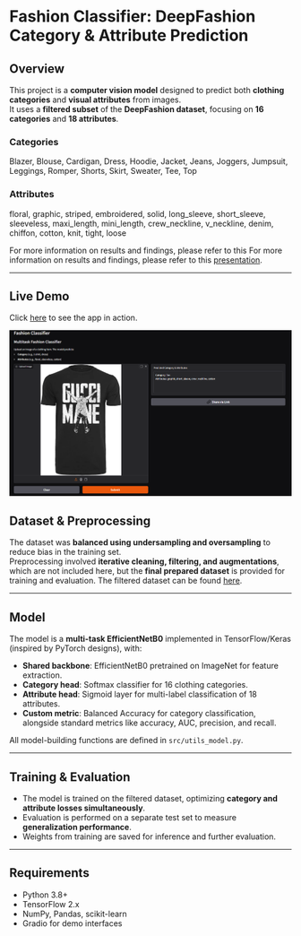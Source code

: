 # Fashion Classifier: DeepFashion Category & Attribute Prediction

## Overview

This project is a **computer vision model** designed to predict both **clothing categories** and **visual attributes** from images.  
It uses a **filtered subset** of the **DeepFashion dataset**, focusing on **16 categories** and **18 attributes**.

### Categories
Blazer, Blouse, Cardigan, Dress, Hoodie, Jacket, Jeans, Joggers, Jumpsuit, Leggings, Romper, Shorts, Skirt, Sweater, Tee, Top

### Attributes
floral, graphic, striped, embroidered, solid, long_sleeve, short_sleeve, sleeveless, maxi_length, mini_length, crew_neckline, v_neckline, denim, chiffon, cotton, knit, tight, loose

For more information on results and findings, please refer to this For more information on results and findings, please refer to this 
<a href="Fashion Classifier_presentation.pdf" target="_blank">presentation</a>.


---

## Live Demo

Click [here](https://huggingface.co/spaces/bruna-cussiol/fashion) to see the app in action.

![App Screenshot](screenshot\app_interface.png)


## Dataset & Preprocessing

The dataset was **balanced using undersampling and oversampling** to reduce bias in the training set.  
Preprocessing involved **iterative cleaning, filtering, and augmentations**, which are not included here, but the **final prepared dataset** is provided for training and evaluation.
The filtered dataset can be found [here](https://drive.google.com/file/d/16yYsyLpMAss0jQp9wFBAPzwALtfNFTlC/view?usp=drive_link).

---

## Model

The model is a **multi-task EfficientNetB0** implemented in TensorFlow/Keras (inspired by PyTorch designs), with:

- **Shared backbone**: EfficientNetB0 pretrained on ImageNet for feature extraction.
- **Category head**: Softmax classifier for 16 clothing categories.
- **Attribute head**: Sigmoid layer for multi-label classification of 18 attributes.
- **Custom metric**: Balanced Accuracy for category classification, alongside standard metrics like accuracy, AUC, precision, and recall.

All model-building functions are defined in `src/utils_model.py`.

---

## Training & Evaluation

- The model is trained on the filtered dataset, optimizing **category and attribute losses simultaneously**.
- Evaluation is performed on a separate test set to measure **generalization performance**.
- Weights from training are saved for inference and further evaluation.

---

## Requirements

- Python 3.8+
- TensorFlow 2.x
- NumPy, Pandas, scikit-learn
- Gradio for demo interfaces